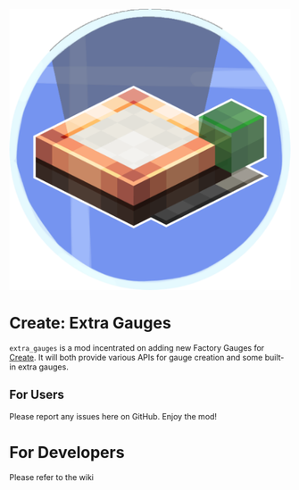 ![](/src/main/resources/extra_gauges.png)

# Create: Extra Gauges

`extra_gauges` is a mod incentrated on adding new Factory Gauges for [Create](https://www.curseforge.com/minecraft/mc-mods/create).
It will both provide various APIs for gauge creation and some built-in extra gauges.

## For Users
Please report any issues here on GitHub. Enjoy the mod!


# For Developers
Please refer to the wiki